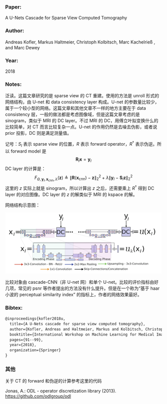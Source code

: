### Paper:

A U-Nets Cascade for Sparse View Computed Tomography

### Author:

Andreas Koﬂer, Markus Haltmeier, Christoph Kolbitsch, Marc Kachelrieß , and Marc Dewey

### Year:

2018

### Notes:

泛读。这篇文章研究的是 sparse view 的 CT 重建。使用的方法是 unroll 形式的网络结构，由 U-net 和 data consistency layer 构成。U-net 的参数量比较少，属于一个较小型的网络。这篇文章和其他文章不一样的地方主要在于 data consistency 层，一般的做法都是考虑图像域，但是这篇文章考虑的是 sinogram，类似于 MRI 的 DC layer。不过 MRI 的 DC，用傅立叶拟变换什么的比较简单，对 CT 而言比较复杂一点。U-net 的作用仍然是去噪去伪影，或者说 prior 投影，DC 则是满足测量值。

记号：$S_I$ 表示 sparse view 的位置，$R$ 表示 forward operator，$R^{\dagger}$ 表示伪逆。所以 forward model 是
$$
\mathbf{R}_{I} \mathbf{x}=\mathbf{y}_{I}
$$
DC layer 的计算是：
$$
F_{\Theta, \mathbf{y}_{I}, \mathbf{x}_{\mathrm{cnn}}, \lambda}(\mathbf{z}) \triangleq\left\|\mathbf{R}\left(\mathbf{x}_{\mathrm{cnn}}\right)-\mathbf{z}\right\|_{2}^{2}+\lambda\left\|\mathbf{y}_{I}-\mathbf{S}_{I} \mathbf{z}\right\|_{2}^{2}
$$
这里的 $z$ 实际上就是 sinogram，所以计算出 $z$ 之后，还需要乘上 $R^{\dagger}$ 得到 DC layer 的对应图像。DC layer 的 $z$ 的解类似于 MRI 的 kspace 的解。

网络结构示意图：

<img src="https://raw.githubusercontent.com/Theodore-PKU/pictures/master/20200321191907.png"/>

比较对象由 cascade-CNN（非 U-net 网）和单个 U-net。比较的评价指标由好几项，常见的 psnr 等作者提出的方法没有什么提升。但是在一个称为“基于 haar 小波的 perceptual similarity index” 的指标上，作者的网络效果最好。

### Bibtex:

```latex
@inproceedings{kofler2018u,
  title={A U-Nets cascade for sparse view computed tomography},
  author={Kofler, Andreas and Haltmeier, Markus and Kolbitsch, Christoph and Kachelrie{\ss}, Marc and Dewey, Marc},
  booktitle={International Workshop on Machine Learning for Medical Image Reconstruction},
  pages={91--99},
  year={2018},
  organization={Springer}
}
```

### 其他

关于 CT 的 forward 和伪逆的计算参考这里的代码

Jonas, A.: ODL - operator discretization library (2013). https://github.com/odlgroup/odl
